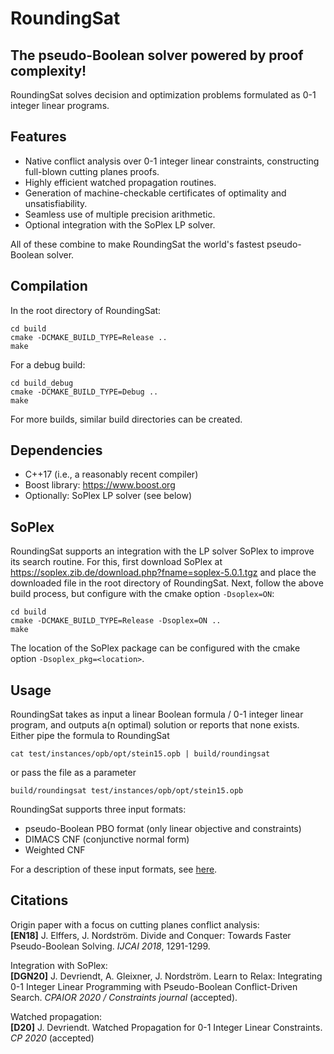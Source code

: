 # RoundingSat

## The pseudo-Boolean solver powered by proof complexity!

RoundingSat solves decision and optimization problems formulated as 0-1 integer linear programs.

## Features

- Native conflict analysis over 0-1 integer linear constraints, constructing full-blown cutting planes proofs.
- Highly efficient watched propagation routines.
- Generation of machine-checkable certificates of optimality and unsatisfiability.
- Seamless use of multiple precision arithmetic.
- Optional integration with the SoPlex LP solver.

All of these combine to make RoundingSat the world's fastest pseudo-Boolean solver.

## Compilation

In the root directory of RoundingSat:

    cd build
    cmake -DCMAKE_BUILD_TYPE=Release ..
    make

For a debug build:

    cd build_debug
    cmake -DCMAKE_BUILD_TYPE=Debug ..
    make

For more builds, similar build directories can be created.

## Dependencies

- C++17 (i.e., a reasonably recent compiler)
- Boost library: https://www.boost.org
- Optionally: SoPlex LP solver (see below)

## SoPlex

RoundingSat supports an integration with the LP solver SoPlex to improve its search routine.
For this, first download SoPlex at https://soplex.zib.de/download.php?fname=soplex-5.0.1.tgz and place the downloaded file in the root directory of RoundingSat.
Next, follow the above build process, but configure with the cmake option `-Dsoplex=ON`:

    cd build
    cmake -DCMAKE_BUILD_TYPE=Release -Dsoplex=ON ..
    make

The location of the SoPlex package can be configured with the cmake option `-Dsoplex_pkg=<location>`.

## Usage

RoundingSat takes as input a linear Boolean formula / 0-1 integer linear program, and outputs a(n optimal) solution or reports that none exists.
Either pipe the formula to RoundingSat

    cat test/instances/opb/opt/stein15.opb | build/roundingsat

or pass the file as a parameter

    build/roundingsat test/instances/opb/opt/stein15.opb

RoundingSat supports three input formats:
- pseudo-Boolean PBO format (only linear objective and constraints)
- DIMACS CNF (conjunctive normal form)
- Weighted CNF

For a description of these input formats, see [here](InputFormats.md).

## Citations

Origin paper with a focus on cutting planes conflict analysis:  
**[EN18]** J. Elffers, J. Nordström. Divide and Conquer: Towards Faster Pseudo-Boolean Solving. *IJCAI 2018*, 1291-1299.

Integration with SoPlex:  
**[DGN20]** J. Devriendt, A. Gleixner, J. Nordström. Learn to Relax: Integrating 0-1 Integer Linear Programming with Pseudo-Boolean Conflict-Driven Search. *CPAIOR 2020 / Constraints journal* (accepted).

Watched propagation:  
**[D20]** J. Devriendt. Watched Propagation for 0-1 Integer Linear Constraints. *CP 2020* (accepted)
